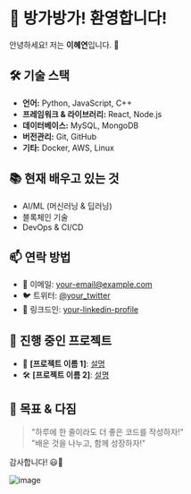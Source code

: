 # 👋 방가방가! 환영합니다!
안녕하세요! 저는 **이혜연**입니다. 🚀

## 🛠️ 기술 스택
- **언어:** Python, JavaScript, C++
- **프레임워크 & 라이브러리:** React, Node.js
- **데이터베이스:** MySQL, MongoDB
- **버전관리:** Git, GitHub
- **기타:** Docker, AWS, Linux

## 📚 현재 배우고 있는 것
- AI/ML (머신러닝 & 딥러닝)
- 블록체인 기술
- DevOps & CI/CD

## 📫 연락 방법
- 📧 이메일: [your-email@example.com](mailto:your-email@example.com)
- 🐦 트위터: [@your_twitter](https://twitter.com/your_twitter)
- 💼 링크드인: [your-linkedin-profile](https://linkedin.com/in/your-profile)

## 🚀 진행 중인 프로젝트
- 🌟 **[프로젝트 이름 1]**: [설명](https://github.com/your-username/project1)
- 🛠 **[프로젝트 이름 2]**: [설명](https://github.com/your-username/project2)

## 🎯 목표 & 다짐
> "하루에 한 줄이라도 더 좋은 코드를 작성하자!"  
> "배운 것을 나누고, 함께 성장하자!"  

감사합니다! 😃🙌  

![image](https://github.com/user-attachments/assets/cb58db70-b214-468d-8563-8e33ac3b8b59)

